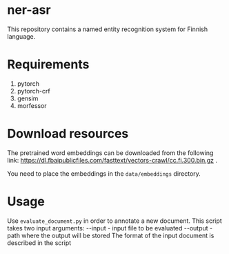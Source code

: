 # ner-asr

This repository contains a named entity recognition system for Finnish language.

# Requirements
1. pytorch
2. pytorch-crf
3. gensim
4. morfessor

# Download resources
The pretrained word embeddings can be downloaded from the following link: https://dl.fbaipublicfiles.com/fasttext/vectors-crawl/cc.fi.300.bin.gz .

You need to place the embeddings in the `data/embeddings` directory.

# Usage
Use `evaluate_document.py` in order to annotate a new document. 
This script takes two input arguments:
--input - input file to be evaluated
--output - path where the output will be stored
The format of the input document is described in the script
